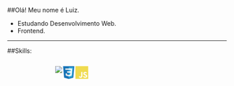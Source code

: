 ##Olá! Meu nome é Luiz.

- Estudando Desenvolvimento Web.
- Frontend.
<hr>
##Skills:<br><br>
<div style="display:flex; padding:10px; margin-left:100px;">
  <img height="30px" src="https://clipground.com/images/html5-logo-2.png">
  <img height="30px" src="https://raw.githubusercontent.com/devicons/devicon/master/icons/css3/css3-original.svg">
  <img height="30px" src="https://raw.githubusercontent.com/devicons/devicon/master/icons/javascript/javascript-plain.svg">
</div>

